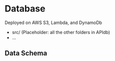 # Database
Deployed on AWS S3, Lambda, and DynamoDb

- src/ (Placeholder: all the other folders in APIdb)
- ...


## Data Schema